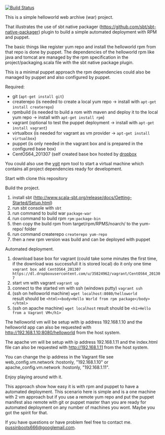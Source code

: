 [![Build Status](https://travis-ci.org/pussinboots/sbt-rpm.svg?branch=master)](https://travis-ci.org/pussinboots/sbt-rpm)

This is a simple helloworld web archive (war) project.

That illustrates the use of sbt native packager (https://github.com/sbt/sbt-native-packager) 
plugin to build a simple automated deployment with RPM and puppet.

The basic things like register yum repo and install the helloworld rpm
from that repo is done by puppet. The dependencies of the helloworld rpm
like java and tomcat are managed by the rpm specification in the project/packaging.scala
file with the sbt native package plugin. 

This is a minimal puppet approach the rpm dependencies could also be managed
by puppet and also configured by puppet.

Required:
 - git (`apt-get install git`)
 - createrepo (is needed to create a local yum repo -> install with `apt-get install createrepo`)
 - rpmbuild (is needed to build a rom with maven and deploy it to the local yum repo -> install with `apt-get install rpm`)
 - vagrant (optional to test the puppet deployment -> install with `apt-get install vagrant`)
 - virtualbox (is needed for vagrant as vm provider -> `apt-get install virtualbox`) 
 - puppet (is only needed in the vagrant box and is prepared in the configured base box)
 - CentOS64_201307 (self created base box hosted by [dropbox](https://dl.dropboxusercontent.com/u/35824962/vagrant/CentOS64_201307)

You could also use the [vgit](https://github.com/pussinboots/vagrant-git) npm tool to start a virtual machine which contains all project dependencies ready for development.

Start with clone this repository

Build the project.

1) install sbt (http://www.scala-sbt.org/release/docs/Getting-Started/Setup.html) <br />
2) run sbt console with
   `sbt` <br />
3) run command to build war
   `package-war` <br />
4) run command to build rpm
   `rpm:package-bin` <br />
5) then copy the build rpm from target/rpm/RPMS/noarch/ to the yum-repo/ folder <br />
6) run command createrepo
   `createrepo yum-repo` <br />
7) then a new rpm version was build and can be deployed with puppet <br />

Automated deployment.

1) download base box for vagrant (could take some minutes the first time, if the download was 
   successfull it is stored local) do it only one time
   `vagrant box add CentOS64_201307 https://dl.dropboxusercontent.com/u/35824962/vagrant/CentOS64_201307` <br />
2) start vm with vagrant 
   `vagrant up` <br />
3) connect to the started vm with ssh (windows putty)
   `vagrant ssh` <br />
4) (ssh on helloworld machine)
   `wget localhost:8080/helloworld` <br />
   result should be
   `<html><body>Hello World from rpm package</body></html>` <br />
5) (ssh on apache machine)
   `wget localhost`
   result should be
   `<h1>Hello from a Vagrant VM</h1>` <br />
   

The helloworld vm will be setup with ip address 192.168.1.10 and the helloworld app can also be
requested with http://192.168.1.10:8080/helloworld from the host system.

The apache vm will be setup with ip address 192.168.1.11 and the index.html file can also be
requested with http://192.168.1.11 from the host system.

You can change the ip address in the Vagrant file see web_config.vm.network :hostonly, "192.168.1.10" or
apache_config.vm.network :hostonly, "192.168.1.11".

Enjoy playing around with it.

This approach show how easy it is with rpm and puppet to have a automated deployment. This scenario
here is simple and is a one machine with 2 vm approach but if you use a remote yum repo and put the
puppet manifest also remote with git or puppet master than you are ready for automated deployment on 
any number of machines you wont. Maybe you got the spirit for that.

If you have questions or have problem feel free to contact me.
pussinboots666@googlemail.com.


